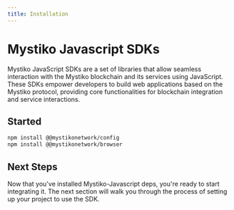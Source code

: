 ```yaml
---
title: Installation
---
```


# Mystiko Javascript SDKs

Mystiko JavaScript SDKs are a set of libraries that allow seamless interaction with the Mystiko blockchain and its services using JavaScript. These SDKs empower developers to build web applications based on the Mystiko protocol, providing core functionalities for blockchain integration and service interactions.

## Started
```bash
npm install @@mystikonetwork/config
npm install @@mystikonetwork/browser
```

## Next Steps

Now that you've installed Mystiko-Javascript deps, you're ready to start integrating it. The next section will walk you through the process of setting up your project to use the SDK.
